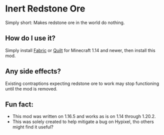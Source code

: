 # Inert Redstone Ore

Simply short: Makes redstone ore in the world do nothing.

## How do I use it?

Simply install [Fabric] or [Quilt] for Minecraft 1.14 and newer,
then install this mod.

## Any side effects?

Existing contraptions expecting redstone ore to work may stop functioning until the mod is removed.

## Fun fact:

- This mod was written on 1.16.5 and works as is on 1.14 through 1.20.2.
- This was solely created to help mitigate a bug on Hypixel, tho others might find it useful?

[Fabric]: https://fabricmc.net/use

[Quilt]: https://quiltmc.org/install
